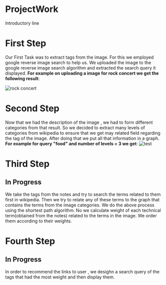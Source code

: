 # ProjectWork
Introductory line


# First Step

Our First Task was to extract tags from the image.
For this we employed google reverse image search to help us.
We uploaded the image to the google reverse image search algorithm and extracted the search query it displayed.
**For example on uploading a image for rock concert we get the following result**:

![rock concert](https://github.com/mananmadan/ProjectWork/blob/master/rockconcert.jpg)
# Second Step

Now that we had the description of the image , we had to form different categories from that result.
So we decided to extract many levels of categories from wikipedia to ensure that we get may related field regarding the tag of the image.
After doing that we put all that information in a graph.
**For example for query "food" and number of levels = 3 we get**:
![test](https://github.com/mananmadan/ProjectWork/blob/master/graph.jpg)
# Third Step
## In Progress

We take the tags from the notes and try to search the terms related to them first in wikipedia.
Then we try to relate any of these terms to the graph that contains the terms from the image categories.
We do the above process using the shortest path algorithm.
No we calculate weight of each technical term(obtained from the notes) related to the terms in the image.
We order them according to their weights.

# Fourth Step
## In Progress
 In order to recommend the links to user , we desighn a search query of the tags that had the most weight and then display them.
